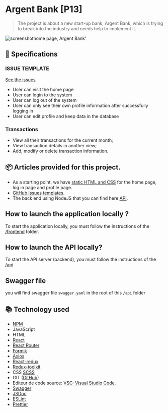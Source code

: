 # Argent Bank [P13]

> The project is about a new start-up bank, Argent Bank, which is trying to break into the industry and needs help to implement it.

![screenshothome page, Argent Bank'](https://github.com/MasterCodeDevelop/MohamedAliElhamech_P13_27122022/blob/master/project/screen.png?raw=true)



## 📖 Specifications

### ISSUE TEMPLATE
[See the issues](https://github.com/MasterCodeDevelop/MohamedAliElhamech_P13_27122022/tree/master/.github/ISSUE_TEMPLATE)
* User can visit the home page
* User can login to the system
* User can log out of the system
* User can only see their own profile information after successfully logging in
* User can edit profile and keep data in the database

### Transactions
* View all their transactions for the current month;
* View transaction details in another view;
* Add, modify or delete transaction information.

## 📦 Articles provided for this project.
- As a starting point, we have [static HTML and CSS](https://github.com/MasterCodeDevelop/MohamedAliElhamech_P13_27122022/tree/master/api/designs) for the home page, log in page and profile page.
- [GitHub Issues templates](https://github.com/MasterCodeDevelop/MohamedAliElhamech_P13_27122022/tree/master/.github/ISSUE_TEMPLATE).
- The back end using NodeJS that you can find here [API](https://github.com/MasterCodeDevelop/MohamedAliElhamech_P13_27122022/tree/master/api).


## How to launch the application locally ?
To start the application locally, you must follow the instructions of the [/frontend](https://github.com/MasterCodeDevelop/MohamedAliElhamech_P13_27122022/tree/master/frontend) folder.

## How to launch the API locally?
To start the API server (backend), you must follow the instructions of the [/api](https://github.com/MasterCodeDevelop/MohamedAliElhamech_P13_27122022/tree/master/api)

## Swagger file
you will find swagger file `swagger.yaml` in the root of this `/api` folder


## 📚 Technology used
- [NPM](https://www.npmjs.com)
- JavaScript
- HTML
- [React](https://fr.reactjs.org/)
- [React Router](https://reactrouter.com/)
- [Formik](https://formik.org)
- [Axios](https://axios-http.com)
- [React-redux](https://react-redux.js.org)
- [Redux-toolkit](https://redux-toolkit.js.orghttps://redux-toolkit.js.org)
- CSS [SCSS](https://sass-lang.com)
- GIT ([GitHub](https://github.com/))
- Editeur de code source: [VSC: Visual Studio Code](https://code.visualstudio.com/).
- [Swagger](https://editor.swagger.io)
- [JSDoc](https://www.npmjs.com/package/jsdoc)
- [ESLint](https://eslint.org)
- [Prettier](https://prettier.io)
